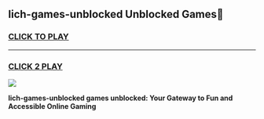 
## lich-games-unblocked Unblocked Games👋
<h3>
<a href="https://news.freeplayer.one?title=lich-games-unblocked&ref=16F">CLICK TO PLAY</a></h3>
<hr>

<h3>
<a href="https://news.freeplayer.one?title=lich-games-unblocked&ref=16F">CLICK 2 PLAY</a>
  
</h3>

<a href="https://news.freeplayer.one?title=lich-games-unblocked&ref=16F/"><img src="https://clearcache.store/games.png"></a>


**lich-games-unblocked games unblocked: Your Gateway to Fun and Accessible Online Gaming**
